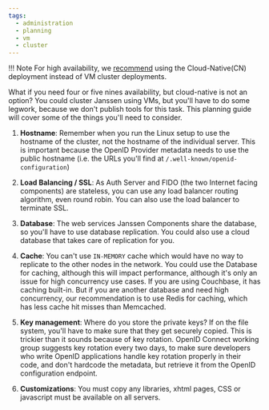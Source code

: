 ```yaml
---
tags:
  - administration
  - planning
  - vm
  - cluster
---
```


!!! Note
    For high availability, we [recommend](./kubernetes.md#does-the-deployment-need-to-be-highly-availableha) using 
    the Cloud-Native(CN) deployment instead of VM cluster deployments. 

What if you need four or five nines availability, but cloud-native is not
an option? You could cluster Janssen using VMs, but you'll have to do
some legwork, because we don't publish tools for this task. This planning
guide will cover some of the things you'll need to consider.

1. **Hostname**: Remember when you run the Linux setup to use the hostname of the
cluster, not the hostname of the individual server.  This is important because
the OpenID Provider metadata needs to use the public hostname (i.e. the URLs
you'll find at `/.well-known/openid-configuration`)

1. **Load Balancing / SSL**: As Auth Server and FIDO (the two Internet facing
components) are stateless,  you can use any load balancer routing algorithm,
even round robin. You can also use the load balancer to terminate SSL.

1. **Database**: The web services Janssen Components share the database, so
you'll have to use database replication. You could
also use a cloud database that takes care of replication for you.

1. **Cache**: You can't use `IN-MEMORY` cache which would have no way to
replicate to the other nodes in the network. You could use the Database
for caching, although this will impact performance, although it's only an
issue for high concurrency use cases. If you are using Couchbase, it has
caching built-in. But if you are another database and need high concurrency,
our recommendation is to use Redis for caching, which has less cache hit
misses than Memcached.

1. **Key management**: Where do you store the private keys? If on the file
system, you'll have to make sure that they get securely copied. This is
trickier than it sounds because of key rotation. OpenID Connect working group
suggests key rotation every two days, to make sure developers who write OpenID
applications handle key rotation properly in their code, and don't hardcode
the metadata, but retrieve it from the OpenID configuration endpoint.

1. **Customizations**: You must copy any libraries, xhtml pages, CSS or
javascript must be available on all servers.
